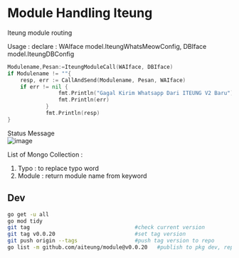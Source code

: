 # Module Handling Iteung
Iteung module routing

Usage :
declare : WAIface model.IteungWhatsMeowConfig, DBIface model.IteungDBConfig
```go
Modulename,Pesan:=IteungModuleCall(WAIface, DBIface)
if Modulename != ""{
    resp, err := CallAndSend(Modulename, Pesan, WAIface)
    if err != nil {
				fmt.Println("Gagal Kirim Whatsapp Dari ITEUNG V2 Baru")
				fmt.Println(err)
			}
			fmt.Println(resp)
}
```
Status Message  
![image](https://github.com/aiteung/module/assets/11188109/fc5e3fbf-a32d-4bd8-8b91-e6dd90dcba98)


List of Mongo Collection :

1. Typo : to replace typo word
2. Module : return module name from keyword 

## Dev
```sh
go get -u all
go mod tidy
git tag                                 #check current version
git tag v0.0.20                         #set tag version
git push origin --tags                  #push tag version to repo
go list -m github.com/aiteung/module@v0.0.20   #publish to pkg dev, replace ORG/URL with your repo URL
```
